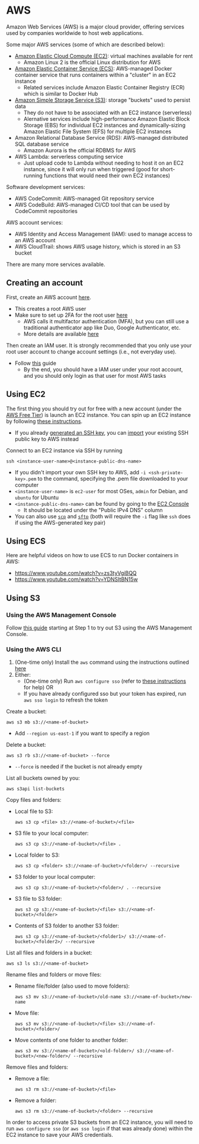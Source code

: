# AWS

Amazon Web Services (AWS) is a major cloud provider, offering services used by companies worldwide to host web applications.

Some major AWS services (some of which are described below):

- [Amazon Elastic Cloud Compute (EC2)](#using-ec2): virtual machines available for rent
    - Amazon Linux 2 is the official Linux distribution for AWS
- [Amazon Elastic Container Service (ECS)](#using-ecs): AWS-managed Docker container service that runs containers within a "cluster" in an EC2 instance
    - Related services include Amazon Elastic Container Registry (ECR) which is similar to Docker Hub
- [Amazon Simple Storage Service (S3)](#using-s3): storage "buckets" used to persist data
    - They do not have to be associated with an EC2 instance (serverless)
    - Alernative services include high-performance Amazon Elastic Block Storage (EBS) for individual EC2 instances and dynamically-sizing Amazon Elastic File System (EFS) for multiple EC2 instances
- Amazon Relational Database Service (RDS): AWS-managed distributed SQL database service
    - Amazon Aurora is the official RDBMS for AWS
- AWS Lambda: serverless computing service
    - Just upload code to Lambda without needing to host it on an EC2 instance, since it will only run when triggered (good for short-running functions that would need their own EC2 instances)

Software development services:

- AWS CodeCommit: AWS-managed Git repository service
- AWS CodeBuild: AWS-managed CI/CD tool that can be used by CodeCommit repositories

AWS account services:

- AWS Identity and Access Management (IAM): used to manage access to an AWS account
- AWS CloudTrail: shows AWS usage history, which is stored in an S3 bucket

There are many more services available.

## Creating an account

First, create an AWS account [here](https://portal.aws.amazon.com/billing/signup).

- This creates a root AWS user
- Make sure to set up 2FA for the root user [here](https://console.aws.amazon.com/iam/home#security_credential)
    - AWS calls it multifactor authentication (MFA), but you can still use a traditional authenticator app like Duo, Google Authenticator, etc.
    - More details are available [here](https://docs.aws.amazon.com/IAM/latest/UserGuide/id_credentials_mfa_enable_virtual.html#enable-virt-mfa-for-root)

Then create an IAM user. It is strongly recommended that you only use your root user account to change account settings (i.e., not everyday use).

- Follow [this](https://docs.aws.amazon.com/singlesignon/latest/userguide/getting-started.html) guide
    - By the end, you should have a IAM user under your root account, and you should only login as that user for most AWS tasks

## Using EC2

The first thing you should try out for free with a new account (under the [AWS Free Tier](https://aws.amazon.com/free/)) is launch an EC2 instance. You can spin up an EC2 instance by following [these instructions](https://docs.aws.amazon.com/AWSEC2/latest/UserGuide/EC2_GetStarted.html).

- If you already [generated an SSH key](../ssh#generating-a-ssh-key), you can [import](https://console.aws.amazon.com/ec2#ImportKeyPair) your existing SSH public key to AWS instead

Connect to an EC2 instance via SSH by running

```
ssh <instance-user-name>@<instance-public-dns-name>
```

- If you didn't import your own SSH key to AWS, add `-i <ssh-private-key>.pem` to the command, specifying the .pem file downloaded to your computer
- `<instance-user-name>` is `ec2-user` for most OSes, `admin` for Debian, and `ubuntu` for Ubuntu
- `<instance-public-dns-name>` can be found by going to the [EC2 Console](https://console.aws.amazon.com/ec2#Instances)
    - It should be located under the "Public IPv4 DNS" column
- You can also use [`scp`](../ssh#scp) and [`sftp`](../ssh#sftp) (both will require the `-i` flag like `ssh` does if using the AWS-generated key pair)

## Using ECS

Here are helpful videos on how to use ECS to run Docker containers in AWS:

- https://www.youtube.com/watch?v=zs3tyVgiBQQ
- https://www.youtube.com/watch?v=YDNSItBN15w

## Using S3

### Using the AWS Management Console

Follow [this guide](https://docs.aws.amazon.com/AmazonS3/latest/userguide/GetStartedWithS3.html) starting at Step 1 to try out S3 using the AWS Management Console.

### Using the AWS CLI

1. (One-time only) Install the `aws` command using the instructions outlined [here](https://docs.aws.amazon.com/cli/latest/userguide/getting-started-install.html)
1. Either:
    - (One-time only) Run `aws configure sso` (refer to [these instructions](https://docs.aws.amazon.com/cli/latest/userguide/sso-configure-profile-token.html#sso-configure-profile-token-auto-sso) for help) OR
    - If you have already configured sso but your token has expired, run `aws sso login` to refresh the token

Create a bucket:

```
aws s3 mb s3://<name-of-bucket>
```

- Add `--region us-east-1` if you want to specify a region

Delete a bucket:

```
aws s3 rb s3://<name-of-bucket> --force
```

- `--force` is needed if the bucket is not already empty

List all buckets owned by you:

```
aws s3api list-buckets
```

Copy files and folders:
- Local file to S3:
    ```
    aws s3 cp <file> s3://<name-of-bucket>/<file>
    ```
- S3 file to your local computer:
    ```
    aws s3 cp s3://<name-of-bucket>/<file> .
    ```
- Local folder to S3:
    ```
    aws s3 cp <folder> s3://<name-of-bucket>/<folder>/ --recursive
    ```
- S3 folder to your local computer:
    ```
    aws s3 cp s3://<name-of-bucket>/<folder>/ . --recursive
    ```
- S3 file to S3 folder:
    ```
    aws s3 cp s3://<name-of-bucket>/<file> s3://<name-of-bucket>/<folder>
    ```
- Contents of S3 folder to another S3 folder:
    ```
    aws s3 cp s3://<name-of-bucket>/<folder1>/ s3://<name-of-bucket>/<folder2>/ --recursive
    ```

List all files and folders in a bucket:

```
aws s3 ls s3://<name-of-bucket>
```

Rename files and folders or move files:
- Rename file/folder (also used to move folders):
    ```
    aws s3 mv s3://<name-of-bucket>/old-name s3://<name-of-bucket>/new-name
    ```
- Move file:
    ```
    aws s3 mv s3://<name-of-bucket>/<file> s3://<name-of-bucket>/<folder>/
    ```
- Move contents of one folder to another folder:
    ```
    aws s3 mv s3://<name-of-bucket>/<old-folder>/ s3://<name-of-bucket>/<new-folder>/ --recursive
    ```

Remove files and folders:
- Remove a file:
    ```
    aws s3 rm s3://<name-of-bucket>/<file>
    ```
- Remove a folder:
    ```
    aws s3 rm s3://<name-of-bucket>/<folder> --recursive
    ```

In order to access private S3 buckets from an EC2 instance, you will need to run `aws configure sso` (or `aws sso login` if that was already done) within the EC2 instance to save your AWS credentials.
